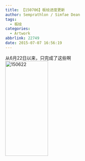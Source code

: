 ```yaml
---
title: 【150706】板绘进度更新
author: Semprathlon / Simfae Dean
tags:
  - 板绘
categories:
  - Artwork
abbrlink: 22749
date: 2015-07-07 16:56:19
---
```

从6月22日以来，只完成了这些啊   
<a href="__ASSETS_HOST_NAME__/2015/07/150622.png"><img src="__ASSETS_HOST_NAME__/2015/07/150622-135x300.png" alt="150622" width="135" height="300" class="alignnone size-medium wp-image-925" /></a>
